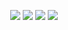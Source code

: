 <p align="center">
  <img src ="https://github-readme-stats.vercel.app/api?username=Bloeckchengrafik&show_icons=true&count_private=true&theme=darcula&hide_border=true&hide=issues&bg_color=00000000">
  <img src ="https://github-readme-stats.vercel.app/api/top-langs/?username=Bloeckchengrafik&layout=compact&hide_border=true&theme=darcula&bg_color=00000000&langs_count=6">
  <img src ="https://github-readme-stats.vercel.app/api/wakatime?username=@Bloeckchengrafik&layout=compact&hide_border=true&theme=darcula&bg_color=00000000">
  <img src ="https://github-readme-streak-stats.herokuapp.com?user=Bloeckchengrafik&theme=darcula&hide_border=true&background=FFFFFF00">
  <br>
  <br>
</p>
